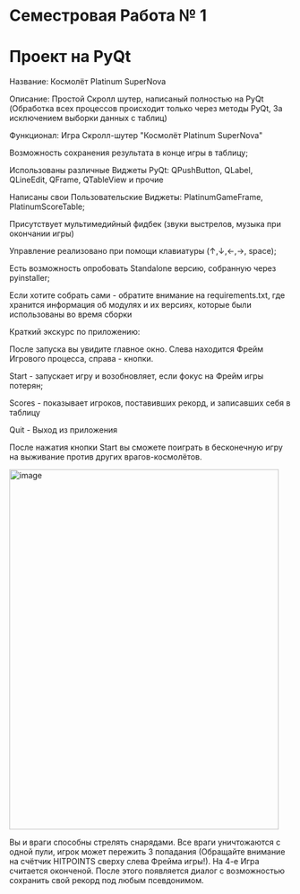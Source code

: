 # Семестровая Работа № 1
# Проект на PyQt
Название: Космолёт Platinum SuperNova

Описание: Простой Скролл шутер, написаный полностью на PyQt (Обработка всех процессов происходит только через методы PyQt, За исключением выборки данных с таблиц)

Функционал:
  Игра Скролл-шутер "Космолёт Platinum SuperNova"
  
  Возможность сохранения результата в конце игры в таблицу;
  
  Использованы различные Виджеты PyQt: QPushButton, QLabel, QLineEdit, QFrame, QTableView и прочие
  
  Написаны свои Пользовательские Виджеты: PlatinumGameFrame, PlatinumScoreTable;

  Присутствует мультимедийный фидбек (звуки выстрелов, музыка при окончании игры)
  
  Управление реализовано при помощи клавиатуры (↑,↓,←,→, space);
  
  Есть возможность опробовать Standalone версию, собранную через pyinstaller;
  
Если хотите собрать сами - обратите внимание на requirements.txt, где хранится информация об модулях и их версиях, 
которые были использованы во время сборки

Краткий экскурс по приложению:

После запуска вы увидите главное окно. Слева находится Фрейм Игрового процесса, справа - кнопки.

Start - запускает игру и возобновляет, если фокус на Фрейм игры потерян;

Scores - показывает игроков, поставивших рекорд, и записавших себя в таблицу

Quit - Выход из приложения

После нажатия кнопки Start вы сможете поиграть в бесконечную игру на выживание против других врагов-космолётов.

<img width="481" height="642" alt="image" src="https://github.com/user-attachments/assets/d178c467-04c5-434e-9b0e-fa9de34d364d" />

Вы и враги способны стрелять снарядами. Все враги уничтожаются с одной пули, игрок может пережить 3 попадания (Обращайте внимание на счётчик HITPOINTS сверху слева Фрейма игры!). На 4-е Игра считается оконченой.
После этого появляется диалог с возможностью сохранить свой рекорд под любым псевдонимом.
